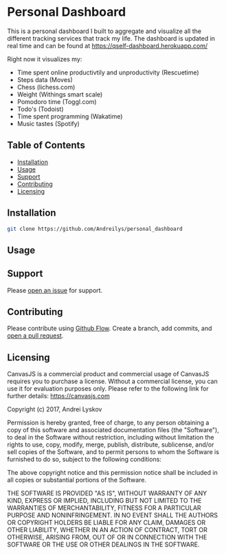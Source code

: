 # Personal Dashboard

This is a personal dashboard I built to aggregate and visualize all the different tracking services that track my life. The dashboard is updated in real time and can be found at https://qself-dashboard.herokuapp.com/

Right now it visualizes my:
- Time spent online productivtily and unproductivity (Rescuetime)
- Steps data (Moves)
- Chess (lichess.com)
- Weight (Withings smart scale)
- Pomodoro time (Toggl.com)
- Todo's (Todoist)
- Time spent programming (Wakatime)
- Music tastes (Spotify)

## Table of Contents

- [Installation](#installation)
- [Usage](#usage)
- [Support](#support)
- [Contributing](#contributing)
- [Licensing](#licensing)


## Installation


```sh
git clone https://github.com/Andreilys/personal_dashboard
```

## Usage

## Support

Please [open an issue](https://github.com/Andreilys/personal_dashboard/issues/new) for support.


## Contributing

Please contribute using [Github Flow](https://guides.github.com/introduction/flow/). Create a branch, add commits, and [open a pull request](https://github.com/andreilys/personal_dashboard/compare).

## Licensing

CanvasJS is a commercial product and commercial usage of CanvasJS requires you to purchase a license. Without a commercial license, you can use it for evaluation purposes only. Please refer to the following link for further details: https://canvasjs.com

Copyright (c) 2017, Andrei Lyskov

Permission is hereby granted, free of charge, to any person obtaining a copy
of this software and associated documentation files (the "Software"), to deal
in the Software without restriction, including without limitation the rights
to use, copy, modify, merge, publish, distribute, sublicense, and/or sell
copies of the Software, and to permit persons to whom the Software is
furnished to do so, subject to the following conditions:

The above copyright notice and this permission notice shall be included in all
copies or substantial portions of the Software.

THE SOFTWARE IS PROVIDED "AS IS", WITHOUT WARRANTY OF ANY KIND, EXPRESS OR
IMPLIED, INCLUDING BUT NOT LIMITED TO THE WARRANTIES OF MERCHANTABILITY,
FITNESS FOR A PARTICULAR PURPOSE AND NONINFRINGEMENT. IN NO EVENT SHALL THE
AUTHORS OR COPYRIGHT HOLDERS BE LIABLE FOR ANY CLAIM, DAMAGES OR OTHER
LIABILITY, WHETHER IN AN ACTION OF CONTRACT, TORT OR OTHERWISE, ARISING FROM,
OUT OF OR IN CONNECTION WITH THE SOFTWARE OR THE USE OR OTHER DEALINGS IN THE
SOFTWARE.
